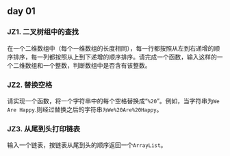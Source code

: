 ## day 01

### JZ1. 二叉树组中的查找
在一个二维数组中（每个一维数组的长度相同），每一行都按照从左到右递增的顺序排序，每一列都按照从上到下递增的顺序排序。请完成一个函数，输入这样的一个二维数组和一个整数，判断数组中是否含有该整数。





### JZ2. 替换空格
请实现一个函数，将一个字符串中的每个空格替换成“`%20`”。例如，当字符串为`We Are Happy`.则经过替换之后的字符串`为We%20Are%20Happy`。



### JZ3. 从尾到头打印链表

输入一个链表，按链表从尾到头的顺序返回一个`ArrayList`。